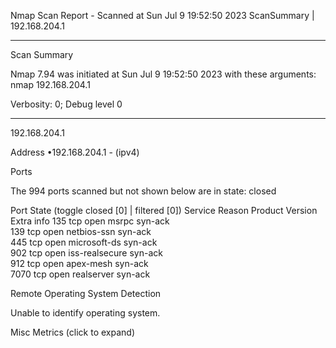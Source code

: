 Nmap Scan Report - Scanned at Sun Jul 9 19:52:50 2023
ScanSummary
  | 192.168.204.1
  
--------------------------------------------------------------------------------
 
Scan Summary

Nmap 7.94 was initiated at Sun Jul 9 19:52:50 2023 with these arguments:
nmap 192.168.204.1


Verbosity: 0; Debug level 0


--------------------------------------------------------------------------------
  
192.168.204.1


Address
•192.168.204.1 - (ipv4) 

Ports

The 994 ports scanned but not shown below are in state: closed

Port State  (toggle closed [0]  | filtered [0]) Service Reason Product Version Extra info 
135 tcp open msrpc  syn-ack       
139 tcp open netbios-ssn  syn-ack       
445 tcp open microsoft-ds  syn-ack       
902 tcp open iss-realsecure  syn-ack       
912 tcp open apex-mesh  syn-ack       
7070 tcp open realserver  syn-ack       

Remote Operating System Detection

Unable to identify operating system.

 Misc Metrics  (click to expand) 

